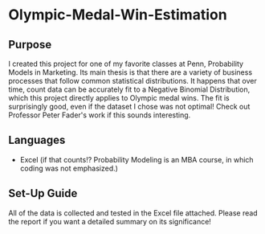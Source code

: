 # Olympic-Medal-Win-Estimation
## Purpose
I created this project for one of my favorite classes at Penn, Probability Models in Marketing. Its main thesis is that there are a variety of business processes that follow common statistical distributions. It happens that over time, count data can be accurately fit to a Negative Binomial Distribution, which this project directly applies to Olympic medal wins. The fit is surprisingly good, even if the dataset I chose was not optimal! Check out Professor Peter Fader's work if this sounds interesting.
## Languages
- Excel (if that counts!? Probability Modeling is an MBA course, in which coding was not emphasized.)
## Set-Up Guide
All of the data is collected and tested in the Excel file attached. Please read the report if you want a detailed summary on its significance!
